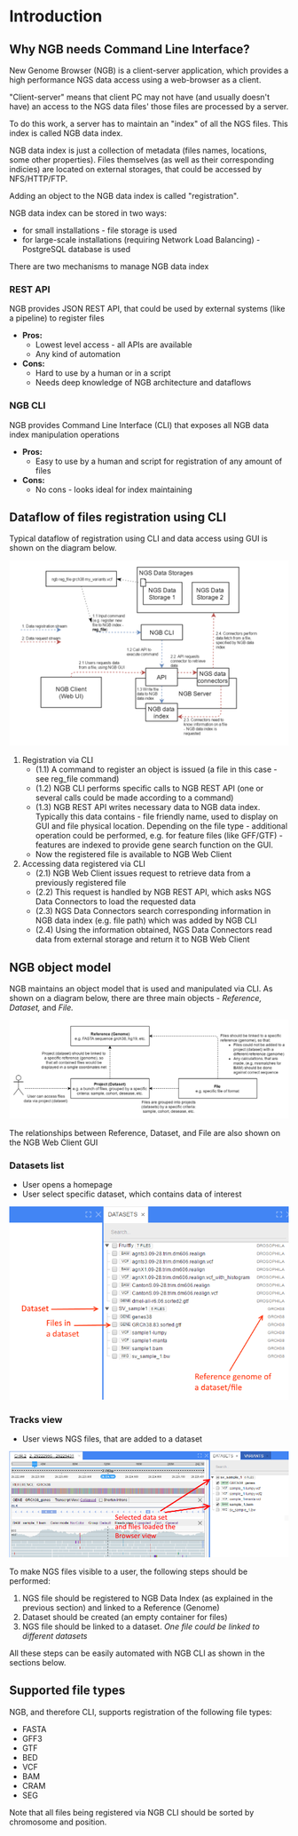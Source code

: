 # Introduction
## Why NGB needs Command Line Interface?
New Genome Browser (NGB) is a client-server application, which provides a high performance NGS data access using a web-browser as a client.

"Client-server" means that client PC may not have (and usually doesn't have) an access to the NGS data files' those files are processed by a server.

To do this work, a server has to maintain an "index" of all the NGS files. This index is called NGB data index.

NGB data index is just a collection of metadata (files names, locations, some other properties). Files themselves (as well as their corresponding indicies) are located on external storages, that could be accessed by NFS/HTTP/FTP.

Adding an object to the NGB data index is called "registration".

NGB data index can be stored in two ways:
* for small installations - file storage is used
* for large-scale installations (requiring Network Load Balancing) - PostgreSQL database is used

There are two mechanisms to manage NGB data index

### REST API
 NGB provides JSON REST API, that could be used by external systems (like a pipeline) to register files

* **Pros:**
  * Lowest level access - all APIs are available
  * Any kind of automation
* **Cons:**
  * Hard to use by a human or in a script
  * Needs deep knowledge of NGB architecture and dataflows

### NGB CLI
NGB provides Command Line Interface (CLI) that exposes all NGB data index manipulation operations

* **Pros:**
    * Easy to use by a human and script for registration of any amount of files
* **Cons:**
    * No cons - looks ideal for index maintaining

## Dataflow of files registration using CLI
Typical dataflow of registration using CLI and data access using GUI is shown on the diagram below.

![Dataflow](images/cli-introduction-dataflow.png)

1. Registration via CLI
    * (1.1) A command to register an object is issued (a file in this case - see reg_file command)
    * (1.2) NGB CLI performs specific calls to NGB REST API (one or several calls could be made according to a command)
    * (1.3) NGB REST API writes necessary data to NGB data index. Typically this data contains - file friendly name, used to display on GUI and file physical location.
Depending on the file type - additional operation could be performed, e.g. for feature files (like GFF/GTF) - features are indexed to provide gene search function on the GUI.
    * Now the registered file is available to NGB Web Client
2. Accessing data registered via CLI
    * (2.1) NGB Web Client issues request to retrieve data from a previously registered file
    * (2.2) This request is handled by NGB REST API, which asks NGS Data Connectors to load the requested data
    * (2.3) NGS Data Connectors search corresponding information in NGB data index (e.g. file path) which was added by NGB CLI
    * (2.4) Using the information obtained, NGS Data Connectors read data from external storage and return it to NGB Web Client

## NGB object model
NGB maintains an object model that is used and manipulated via CLI.
As shown on a diagram below, there are three main objects - *Reference, Dataset,* and *File.*

![Object model](images/cli-introduction-object-model.png)

The relationships between Reference, Dataset, and File are also shown on the NGB Web Client GUI

### Datasets list
* User opens a homepage
* User select specific dataset, which contains data of interest

![Datasets list](images/cli-introduction-projects-list.png)

### Tracks view
* User views NGS files, that are added to a dataset

![Tracks view](images/cli-introduction-tracks-list.png)

To make NGS files visible to a user, the following steps should be performed:
1. NGS file should be registered to NGB Data Index (as explained in the previous section) and linked to a Reference (Genome)
2. Dataset should be created (an empty container for files)
3. NGS file should be linked to a dataset. *One file could be linked to different datasets*

All these steps can be easily automated with NGB CLI as shown in the sections below.

## Supported file types

NGB, and therefore CLI, supports registration of the following file types:
* FASTA
* GFF3
* GTF
* BED
* VCF
* BAM
* CRAM
* SEG

Note that all files being registered via NGB CLI should be sorted by chromosome and position.
